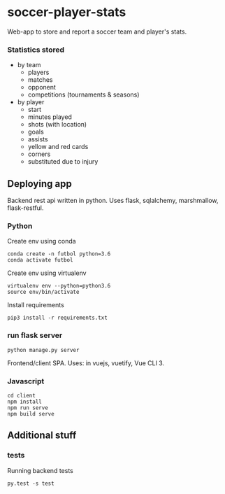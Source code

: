 # soccer-player-stats
Web-app to store and report a soccer team and player's stats.


### Statistics stored
 * by team
   * players
   * matches
   * opponent
   * competitions (tournaments & seasons)
 * by player
   * start
   * minutes played
   * shots (with location)
   * goals
   * assists
   * yellow and red cards
   * corners
   * substituted due to injury

## Deploying app
Backend rest api written in python.  Uses flask, sqlalchemy, marshmallow, flask-restful.

### Python
Create env using conda
```
conda create -n futbol python=3.6
conda activate futbol
```

Create env using virtualenv
```
virtualenv env --python=python3.6
source env/bin/activate

```

Install requirements
```
pip3 install -r requirements.txt
```

### run flask server
```
python manage.py server
```

Frontend/client SPA.  Uses:  in vuejs, vuetify, Vue CLI 3.

### Javascript

```
cd client
npm install
npm run serve
npm build serve
```

## Additional stuff

### tests
Running backend tests

```
py.test -s test
```
